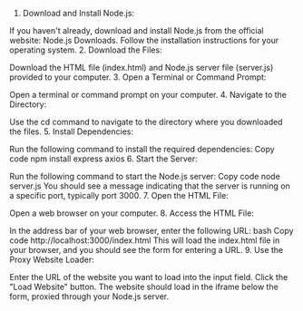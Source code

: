 1. Download and Install Node.js:

If you haven't already, download and install Node.js from the official website: Node.js Downloads.
Follow the installation instructions for your operating system.
2. Download the Files:

Download the HTML file (index.html) and Node.js server file (server.js) provided to your computer.
3. Open a Terminal or Command Prompt:

Open a terminal or command prompt on your computer.
4. Navigate to the Directory:

Use the cd command to navigate to the directory where you downloaded the files.
5. Install Dependencies:

Run the following command to install the required dependencies:
Copy code
npm install express axios
6. Start the Server:

Run the following command to start the Node.js server:
Copy code
node server.js
You should see a message indicating that the server is running on a specific port, typically port 3000.
7. Open the HTML File:

Open a web browser on your computer.
8. Access the HTML File:

In the address bar of your web browser, enter the following URL:
bash
Copy code
http://localhost:3000/index.html
This will load the index.html file in your browser, and you should see the form for entering a URL.
9. Use the Proxy Website Loader:

Enter the URL of the website you want to load into the input field.
Click the "Load Website" button.
The website should load in the iframe below the form, proxied through your Node.js server.
